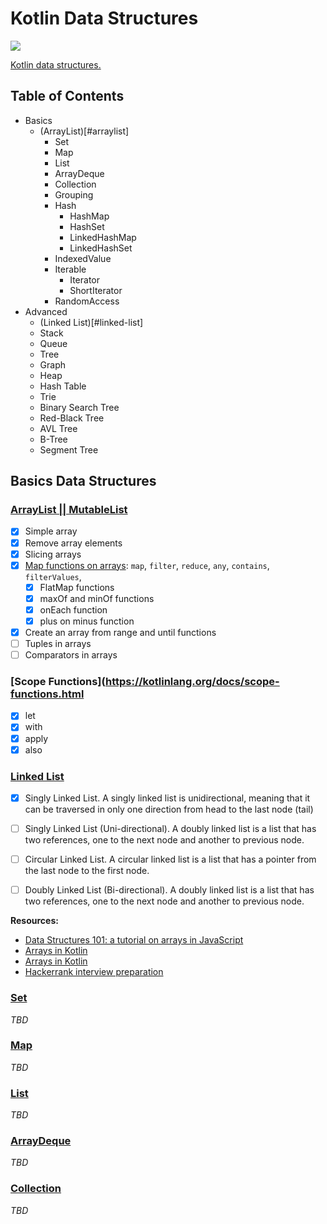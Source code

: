 # Kotlin Data Structures

![](https://resources.jetbrains.com/storage/products/company/brand/logos/Kotlin_icon.svg?_ga=2.151443193.1990525158.1686932478-320589232.1686932478&_gl=1*7hgqfv*_ga*MzIwNTg5MjMyLjE2ODY5MzI0Nzg.*_ga_9J976DJZ68*MTY4NjkzMjQ3OC4xLjAuMTY4NjkzMjQ4OC42MC4wLjA.)

[Kotlin data structures.](https://kotlinlang.org/api/latest/jvm/stdlib/kotlin.collections/)

## Table of Contents

- Basics
  - (ArrayList)[#arraylist]
    - Set
    - Map
    - List
    - ArrayDeque
    - Collection
    - Grouping
    - Hash
      - HashMap
      - HashSet
      - LinkedHashMap
      - LinkedHashSet
    - IndexedValue
    - Iterable
      - Iterator
      - ShortIterator
    - RandomAccess
- Advanced
  - (Linked List)[#linked-list]
  - Stack
  - Queue
  - Tree
  - Graph
  - Heap
  - Hash Table
  - Trie
  - Binary Search Tree
  - Red-Black Tree
  - AVL Tree
  - B-Tree
  - Segment Tree

## Basics Data Structures
### [ArrayList || MutableList](https://kotlinlang.org/api/latest/jvm/stdlib/kotlin.collections/-array-list/)

- [X] Simple array
- [X] Remove array elements
- [X] Slicing arrays
- [X] [Map functions on arrays](https://kotlinlang.org/api/latest/jvm/stdlib/kotlin.collections/-map/): `map`, `filter`, `reduce`, `any`, `contains`, `filterValues`,
  - [X] FlatMap functions
  - [X] maxOf and minOf functions
  - [X] onEach function
  - [X] plus on minus function
- [X] Create an array from range and until functions
- [ ] Tuples in arrays
- [ ] Comparators in arrays

### [Scope Functions](https://kotlinlang.org/docs/scope-functions.html

- [X] let
- [X] with
- [X] apply
- [X] also

### [Linked List](https://www.educative.io/blog/data-structures-linked-list-java-tutorial)

- [X] Singly Linked List. A singly linked list is unidirectional, meaning that it can be traversed in only one direction from head to the last node (tail)
- [ ] Singly Linked List (Uni-directional). A doubly linked list is a list that has two references, one to the next node and another to previous node.
- [ ] Circular Linked List. A circular linked list is a list that has a pointer from the last node to the first node.
- [ ] Doubly Linked List (Bi-directional). A doubly linked list is a list that has two references, one to the next node and another to previous node.



**Resources:**
- [Data Structures 101: a tutorial on arrays in JavaScript](https://www.educative.io/blog/data-structures-arrays-javascript-tutorial)
- [Arrays in Kotlin](https://www.geeksforgeeks.org/arrays-in-java/)
- [Arrays in Kotlin](https://www.programiz.com/kotlin-programming/variable-types)
- [Hackerrank interview preparation](https://www.hackerrank.com/interview/interview-preparation-kit/arrays/challenges)

### [Set](https://kotlinlang.org/api/latest/jvm/stdlib/kotlin.collections/-set/)
_TBD_

### [Map](https://kotlinlang.org/api/latest/jvm/stdlib/kotlin.collections/-map/)
_TBD_

### [List](https://kotlinlang.org/api/latest/jvm/stdlib/kotlin.collections/-list/)
_TBD_

### [ArrayDeque](https://kotlinlang.org/api/latest/jvm/stdlib/kotlin.collections/-array-deque/)
_TBD_

### [Collection](https://kotlinlang.org/api/latest/jvm/stdlib/kotlin.collections/-collection/)
_TBD_
